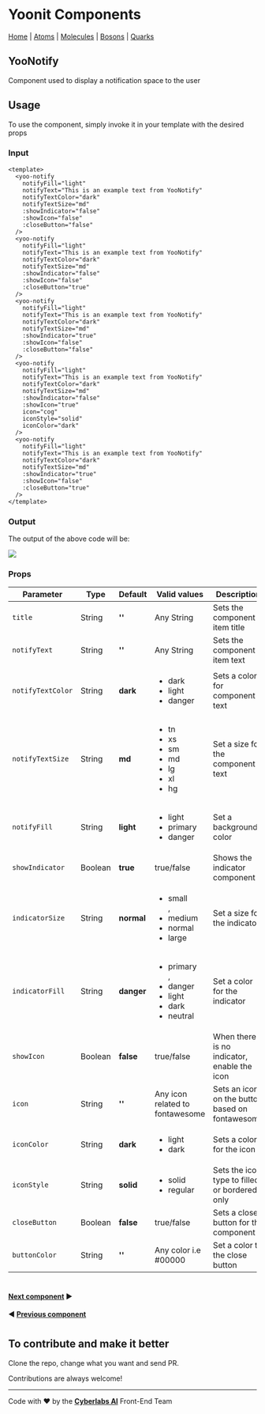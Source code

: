 # Yoonit Components

[Home](https://github.com/Yoonit-Labs/vue-yoonit-components/blob/development/README.md) | [Atoms](https://github.com/Yoonit-Labs/vue-yoonit-components/blob/development/README.md#atoms) | [Molecules](https://github.com/Yoonit-Labs/vue-yoonit-components/blob/development/README.md#molecules) | [Bosons](https://github.com/Yoonit-Labs/vue-yoonit-components/blob/development/README.md#bosons) | [Quarks](https://github.com/Yoonit-Labs/vue-yoonit-components/blob/development/README.md#quarks)

## YooNotify

Component used to display a notification space to the user

## Usage

To use the component, simply invoke it in your template with the desired props

### Input
```vue
<template>
  <yoo-notify
    notifyFill="light"
    notifyText="This is an example text from YooNotify"
    notifyTextColor="dark"
    notifyTextSize="md"
    :showIndicator="false"
    :showIcon="false"
    :closeButton="false"
  />
  <yoo-notify
    notifyFill="light"
    notifyText="This is an example text from YooNotify"
    notifyTextColor="dark"
    notifyTextSize="md"
    :showIndicator="false"
    :showIcon="false"
    :closeButton="true"
  />
  <yoo-notify
    notifyFill="light"
    notifyText="This is an example text from YooNotify"
    notifyTextColor="dark"
    notifyTextSize="md"
    :showIndicator="true"
    :showIcon="false"
    :closeButton="false"
  />
  <yoo-notify
    notifyFill="light"
    notifyText="This is an example text from YooNotify"
    notifyTextColor="dark"
    notifyTextSize="md"
    :showIndicator="false"
    :showIcon="true"
    icon="cog"
    iconStyle="solid"
    iconColor="dark"
  />
  <yoo-notify
    notifyFill="light"
    notifyText="This is an example text from YooNotify"
    notifyTextColor="dark"
    notifyTextSize="md"
    :showIndicator="true"
    :showIcon="false"
    :closeButton="true"
  />
</template>
```
### Output

The output of the above code will be:

<img src="https://github.com/Yoonit-Labs/vue-yoonit-components/blob/feature/readme/public/readme-img/notify.png">

### Props

| Parameter          | Type    | Default | Valid values                              | Description                                    | Required |
|--------------------|---------|---------|-------------------------------------------|------------------------------------------------|----------|
| `title`              | String  |   **''**    | Any String                                | Sets the component item title                  | false    |
| `notifyText`         | String  |   **''**    | Any String                                | Sets the component item text                   | false    |
| `notifyTextColor`    | String  | **dark**    | <ul><li>dark</li><li>light</li><li>danger</li></ul> | Sets a color for component text   | false    |
| `notifyTextSize`     | String  | **md**      | <ul><li>tn</li><li>xs</li><li>sm</li><li>md</li><li>lg</li><li>xl</li><li>hg</li></ul>  | Set a size for the component text     | false    |
| `notifyFill`         | String  | **light**   | <ul><li>light</li><li>primary</li><li>danger</li></ul>                    | Set a background color                         | false    |
| `showIndicator`      | Boolean | **true**    | true/false                                | Shows the indicator component                  | true     |
| `indicatorSize`      | String  | **normal**  | <ul><li>small</li>, <li>medium</li> <li>normal</li> <li>large</li>              | Set a size for the indicator                   | false    |
| `indicatorFill`      | String  | **danger**  | <ul><li>primary</li>, <li>danger</li> <li>light</li> <li>dark</li> <li>neutral</li>     | Set a color for the indicator                  | false    |
| `showIcon`           | Boolean |  **false**  | true/false                                | When there is no indicator, enable the icon    | false    |
| `icon`               | String  |   **''**    | Any icon related to fontawesome           | Sets an icon on the button based on fontawesome| false    |
| `iconColor`          | String  | **dark**    | <ul><li>light</li><li>dark</li>           | Sets a color for the icon                      | false    |
| `iconStyle`          | String  | **solid**   | <ul><li>solid</li><li>regular</li>        | Sets the icon type to filled or bordered only  | false    |
| `closeButton`        | Boolean | **false**   | true/false                                | Sets a close button for the component          | false    |
| `buttonColor`        | String  |   **''**    | Any color i.e #00000                      | Set a color to the close button                | false    |
#

 #### [**Next component**](../Modal/Modal.readme.md) :arrow_forward:

 #### :arrow_backward: [**Previous component**](../Pagination/Pagination.readme.md)

#

## To contribute and make it better

Clone the repo, change what you want and send PR.

Contributions are always welcome!

---

Code with ❤ by the [**Cyberlabs AI**](https://cyberlabs.ai/) Front-End Team
